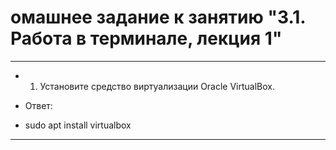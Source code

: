 # омашнее задание к занятию "3.1. Работа в терминале, лекция 1" #
___________________________________________________________________
-	1. Установите средство виртуализации Oracle VirtualBox.

-	Ответ:
-	sudo apt install virtualbox
___________________________________________________________________
